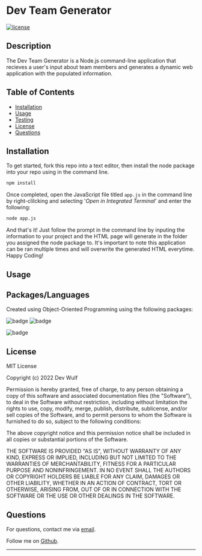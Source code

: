 # Dev Team Generator
[![license](https://img.shields.io/badge/License-MIT-yellow.svg)](https://opensource.org/licenses/MIT)

## Description

The Dev Team Generator is a Node.js command-line application that recieves a user's input about team members and generates a dynamic web application with the populated information.

## Table of Contents

-   [Installation](#installation)
-   [Usage](#usage)
-   [Testing](#testing)
-   [License](#license)
-   [Questions](#questions)

## Installation

To get started, fork this repo into a text editor, then install the node package into your repo using in the command line.

```bash
npm install
```

Once completed, open the JavaScript file titled `app.js` in the command line by right-clilcking and selecting '*Open in Integrated Terminal*' and enter the following:

```bash
node app.js
```

And that's it! Just follow the prompt in the command line by inputing the information to your project and the HTML page will generate in the folder you assigned the node package to. It's important to note this application can be ran multiple times and will overwrite the generated HTML everytime. Happy Coding!

## Usage

<!-- Add Screenshots and video here -->


## Packages/Languages
 Created using Object-Oriented Programming using the following packages:

 ![badge](https://badges.aleen42.com/src/node.svg)
 ![badge](https://badges.aleen42.com/src/jest_2.svg)
 
 ![badge](https://img.shields.io/badge/Bootstrap-563D7C?style=for-the-badge&logo=bootstrap&logoColor=white)

## License

MIT License

Copyright (c) 2022 Dev Wulf

Permission is hereby granted, free of charge, to any person obtaining a copy
of this software and associated documentation files (the "Software"), to deal
in the Software without restriction, including without limitation the rights
to use, copy, modify, merge, publish, distribute, sublicense, and/or sell
copies of the Software, and to permit persons to whom the Software is
furnished to do so, subject to the following conditions:

The above copyright notice and this permission notice shall be included in all
copies or substantial portions of the Software.

THE SOFTWARE IS PROVIDED "AS IS", WITHOUT WARRANTY OF ANY KIND, EXPRESS OR
IMPLIED, INCLUDING BUT NOT LIMITED TO THE WARRANTIES OF MERCHANTABILITY,
FITNESS FOR A PARTICULAR PURPOSE AND NONINFRINGEMENT. IN NO EVENT SHALL THE
AUTHORS OR COPYRIGHT HOLDERS BE LIABLE FOR ANY CLAIM, DAMAGES OR OTHER
LIABILITY, WHETHER IN AN ACTION OF CONTRACT, TORT OR OTHERWISE, ARISING FROM,
OUT OF OR IN CONNECTION WITH THE SOFTWARE OR THE USE OR OTHER DEALINGS IN THE
SOFTWARE.

## Questions

For questions, contact me via <a href="mailto: devinlwulf@gmail.com">email</a>.

Follow me on <a href="https://github.com/wulfsounds">Github</a>.

-------------------------------------
